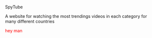SpyTube

A website for watching the most trendings videos in each category for many different countries

<div style="color: red">hey man</div>